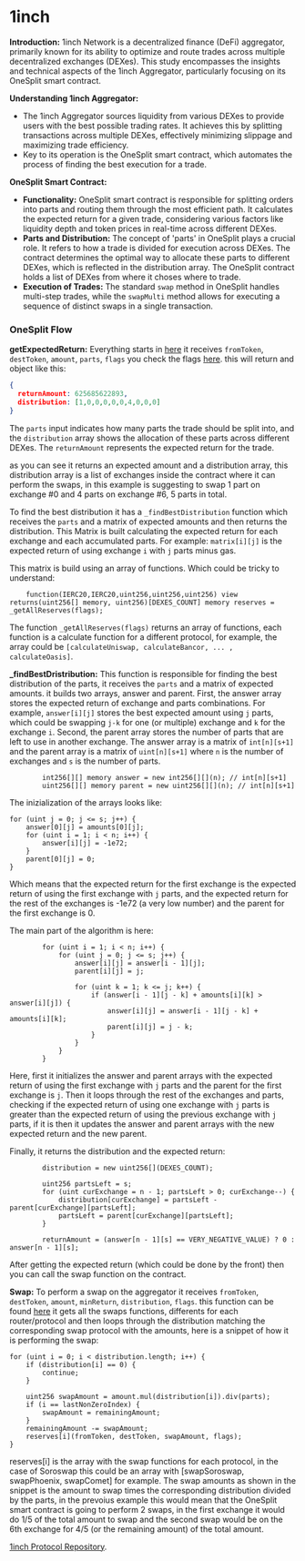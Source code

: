 # 1inch

**Introduction:** 1inch Network is a decentralized finance (DeFi) aggregator, primarily known for its ability to optimize and route trades across multiple decentralized exchanges (DEXes). This study encompasses the insights and technical aspects of the 1inch Aggregator, particularly focusing on its OneSplit smart contract.

**Understanding 1inch Aggregator:**

* The 1inch Aggregator sources liquidity from various DEXes to provide users with the best possible trading rates. It achieves this by splitting transactions across multiple DEXes, effectively minimizing slippage and maximizing trade efficiency.
* Key to its operation is the OneSplit smart contract, which automates the process of finding the best execution for a trade.

**OneSplit Smart Contract:**

* **Functionality:** OneSplit smart contract is responsible for splitting orders into parts and routing them through the most efficient path. It calculates the expected return for a given trade, considering various factors like liquidity depth and token prices in real-time across different DEXes.
* **Parts and Distribution:** The concept of 'parts' in OneSplit plays a crucial role. It refers to how a trade is divided for execution across DEXes. The contract determines the optimal way to allocate these parts to different DEXes, which is reflected in the distribution array. The OneSplit contract holds a list of DEXes from where it choses where to trade.
* **Execution of Trades:** The standard `swap` method in OneSplit handles multi-step trades, while the `swapMulti` method allows for executing a sequence of distinct swaps in a single transaction.

### OneSplit Flow

**getExpectedReturn:** Everything starts in [here](https://github.com/1inch/1inchProtocol/blob/811f7b69b67d1d9657e3e9c18a2e97f3e2b2b33a/OneSplitAudit.full.sol#L806) it receives `fromToken`, `destToken`, `amount`, `parts`, `flags` you check the flags [here](https://github.com/1inch/1inchProtocol/blob/811f7b69b67d1d9657e3e9c18a2e97f3e2b2b33a/OneSplitAudit.full.sol#L723). this will return and object like this:

```json
{
  returnAmount: 625685622893,
  distribution: [1,0,0,0,0,0,4,0,0,0]
}
```

The `parts` input indicates how many parts the trade should be split into, and the `distribution` array shows the allocation of these parts across different DEXes. The `returnAmount` represents the expected return for the trade.

as you can see it returns an expected amount and a distribution array, this distribution array is a list of exchanges inside the contract where it can perform the swaps, in this example is suggesting to swap 1 part on exchange #0 and 4 parts on exchange #6, 5 parts in total.

To find the best distribution it has a `_findBestDistribution` function which receives the `parts` and a matrix of expected amounts and then returns the distribution. This Matrix is built calculating the expected return for each exchange and each accumulated parts. For example: `matrix[i][j]` is the expected return of using exchange `i` with `j` parts minus gas.

This matrix is build using an array of functions. Which could be tricky to understand:

```solidity
    function(IERC20,IERC20,uint256,uint256,uint256) view returns(uint256[] memory, uint256)[DEXES_COUNT] memory reserves = _getAllReserves(flags);
```

The function `_getAllReserves(flags)` returns an array of functions, each function is a calculate function for a different protocol, for example, the array could be `[calculateUniswap, calculateBancor, ... , calculateOasis]`.

**\_findBestDristribution:** This function is responsible for finding the best distribution of the parts, it receives the `parts` and a matrix of expected amounts. it builds two arrays, answer and parent. First, the answer array stores the expected return of exchange and parts combinations. For example, `answer[i][j]` stores the best expected amount using `j` parts, which could be swapping `j-k` for one (or multiple) exchange and `k` for the exchange `i`. Second, the parent array stores the number of parts that are left to use in another exchange. The answer array is a matrix of `int[n][s+1]` and the parent array is a matrix of `uint[n][s+1]` where `n` is the number of exchanges and `s` is the number of parts.

```solidity
        int256[][] memory answer = new int256[][](n); // int[n][s+1]
        uint256[][] memory parent = new uint256[][](n); // int[n][s+1]
```

The inizialization of the arrays looks like:

```solidity
for (uint j = 0; j <= s; j++) {
    answer[0][j] = amounts[0][j];
    for (uint i = 1; i < n; i++) {
        answer[i][j] = -1e72;
    }
    parent[0][j] = 0;
}
```

Which means that the expected return for the first exchange is the expected return of using the first exchange with `j` parts, and the expected return for the rest of the exchanges is -1e72 (a very low number) and the parent for the first exchange is 0.

The main part of the algorithm is here:

```solidity
        for (uint i = 1; i < n; i++) {
            for (uint j = 0; j <= s; j++) {
                answer[i][j] = answer[i - 1][j];
                parent[i][j] = j;

                for (uint k = 1; k <= j; k++) {
                    if (answer[i - 1][j - k] + amounts[i][k] > answer[i][j]) {
                        answer[i][j] = answer[i - 1][j - k] + amounts[i][k];
                        parent[i][j] = j - k;
                    }
                }
            }
        }
```

Here, first it initializes the answer and parent arrays with the expected return of using the first exchange with `j` parts and the parent for the first exchange is `j`. Then it loops through the rest of the exchanges and parts, checking if the expected return of using one exchange with `j` parts is greater than the expected return of using the previous exchange with `j` parts, if it is then it updates the answer and parent arrays with the new expected return and the new parent.

Finally, it returns the distribution and the expected return:

```solidity
        distribution = new uint256[](DEXES_COUNT);

        uint256 partsLeft = s;
        for (uint curExchange = n - 1; partsLeft > 0; curExchange--) {
            distribution[curExchange] = partsLeft - parent[curExchange][partsLeft];
            partsLeft = parent[curExchange][partsLeft];
        }

        returnAmount = (answer[n - 1][s] == VERY_NEGATIVE_VALUE) ? 0 : answer[n - 1][s];
```

After getting the expected return (which could be done by the front) then you can call the swap function on the contract.

**Swap:** To perform a swap on the aggregator it receives `fromToken`, `destToken`, `amount`, `minReturn`, `distribution`, `flags`. this function can be found [here](https://github.com/1inch/1inchProtocol/blob/811f7b69b67d1d9657e3e9c18a2e97f3e2b2b33a/OneSplit.full.sol#L3782) it gets all the swaps functions, differents for each router/protocol and then loops through the distribution matching the corresponding swap protocol with the amounts, here is a snippet of how it is performing the swap:

```solidity
for (uint i = 0; i < distribution.length; i++) {
    if (distribution[i] == 0) {
        continue;
    }

    uint256 swapAmount = amount.mul(distribution[i]).div(parts);
    if (i == lastNonZeroIndex) {
        swapAmount = remainingAmount;
    }
    remainingAmount -= swapAmount;
    reserves[i](fromToken, destToken, swapAmount, flags);
}
```

reserves\[i] is the array with the swap functions for each protocol, in the case of Soroswap this could be an array with \[swapSoroswap, swapPhoenix, swapComet] for example. The swap amounts as shown in the snippet is the amount to swap times the corresponding distribution divided by the parts, in the prevoius example this would mean that the OneSplit smart contract is going to perform 2 swaps, in the first exchange it would do 1/5 of the total amount to swap and the second swap would be on the 6th exchange for 4/5 (or the remaining amount) of the total amount.

[1inch Protocol Repository](https://github.com/1inch/1inchProtocol).
